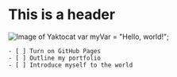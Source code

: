 # This is a header
![Image of Yaktocat](https://octodex.github.com/images/yaktocat.png)
var myVar = "Hello, world!";
```
- [ ] Turn on GitHub Pages
- [ ] Outline my portfolio
- [ ] Introduce myself to the world
